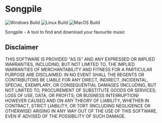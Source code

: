 # Songpile

![Windows Build](https://github.com/kadrim/Songpile/actions/workflows/windows.yml/badge.svg)
![Linux Build](https://github.com/kadrim/Songpile/actions/workflows/ubuntu.yml/badge.svg)
![MacOS Build](https://github.com/kadrim/Songpile/actions/workflows/macos.yml/badge.svg)

Songpile - A tool to find and download your favourite music

## Disclaimer
THIS SOFTWARE IS PROVIDED "AS IS" AND ANY EXPRESSED OR IMPLIED WARRANTIES, INCLUDING, BUT NOT LIMITED TO, THE IMPLIED WARRANTIES OF MERCHANTABILITY AND FITNESS FOR A PARTICULAR PURPOSE ARE DISCLAIMED. IN NO EVENT SHALL THE REGENTS OR CONTRIBUTORS BE LIABLE FOR ANY DIRECT, INDIRECT, INCIDENTAL, SPECIAL, EXEMPLARY, OR CONSEQUENTIAL DAMAGES (INCLUDING, BUT NOT LIMITED TO, PROCUREMENT OF SUBSTITUTE GOODS OR SERVICES; LOSS OF USE, DATA, OR PROFITS; OR BUSINESS INTERRUPTION) HOWEVER CAUSED AND ON ANY THEORY OF LIABILITY, WHETHER IN CONTRACT, STRICT LIABILITY, OR TORT (INCLUDING NEGLIGENCE OR OTHERWISE) ARISING IN ANY WAY OUT OF THE USE OF THIS SOFTWARE, EVEN IF ADVISED OF THE POSSIBILITY OF SUCH DAMAGE.

